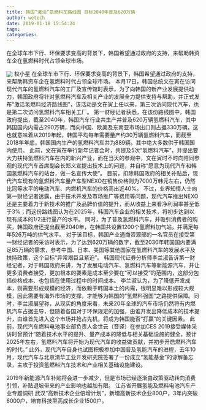 ```yaml
---
title: 韩国“激活”氢燃料车路线图 目标2040年普及620万辆
author: wetech
date: 2019-01-18 15:54:24
tags: 
categories: 
---
```

在全球车市下行、环保要求变高的背景下，韩国希望通过政府的支持，来帮助韩资车企在氢燃料时代占领全球市场。
<!-- more -->
<img align="center" border="0" src="https://imgcdn.yicai.com/uppics/images/2019/01/b7b18472c3291076384c921ee6e113f0.jpg" />
权小星
在全球车市下行、环保要求变高的背景下，韩国希望通过政府的支持，来帮助韩资车企在氢燃料时代占领全球市场。
本月17日，韩国总统文在寅在访问现代汽车的氢燃料汽车的工厂及宣传馆时表示，为了向韩国的新产业发展提供动力，韩国政府将针对氢燃料汽车及相关产业的发展全力提供支持与帮助，并正式发布“激活氢燃料经济路线图”，该活动是文在寅上任以来，第三次访问现代汽车，也是第二次访问氢燃料汽车相关工厂。
第一财经记者获悉，在该份路线图中，韩国政府提出，截至2040年，韩国汽车行业共生产并普及620万辆氢燃料汽车，其中韩国国内内需占290万辆，而向中国、欧美及东南亚市场出口则占据330万辆。这也就意味着从2019年起，韩国平均每年需要量产约30万辆氢燃料汽车，而截至2018年年底，韩国国内生产的氢燃料汽车共为889辆，其中绝大多数供于韩国国内使用。
此前，文在寅在举行新年记者会时，共提及5次“氢燃料汽车”，并提出要大力扶持氢燃料汽车在内的新兴产业，而在当天的参观中，文在寅时不时向陪同参观的现代汽车首席副会长郑义宣提出技术上的问题，并自称“愿意为现代汽车和韩国氢燃料汽车的站台，做一名宣传大使”。
目前，扣除韩国政府的相关补贴后，现代汽车现有的氢燃料汽车量产车型NEXO在销售价格则为7000万韩元左右，仍然比同等水平的电动汽车、内燃机汽车的价格高出近40%。
不过，业界知情人士向第一财经记者透露，由于技术开发及市场推广等费用等问题，现代汽车推出NEXO还是主要着力于新技术的推广及品牌价值的提升，而从收益上来看净利润率甚至低于3%；而这份路线图认为在2025年，韩国汽车企业的相关技术，将初步达到以现有成本的1/2进行量产的水平。
同时，为了普及氢燃料汽车，并吸引消费者的购买，韩国政府还提出截至2040年，在韩国共设置1200个氢燃料加气站，并满足每年526万吨的供气水平。
对于该目标，韩国产业通商资源部的一名官员在接受第一财经记者的采访时表示，为了达到620万辆的数字，截至2030年韩国国内要满足85万辆的需求，参考中国、日本、美国等其他国家在氢燃料汽车的发展水平及扶持政策，这个目标“异常艰巨且紧迫”。
韩国现代证券分析师李兰淑告诉第一财经记者，对于韩国政府来讲，为了发展电动汽车、氢燃料汽车等新能源汽车，并让更多消费者接受，更加根本的要素是成本至少要在“可以接受”的范围内，这部分包括价格成本、也包括在使用过程中的时间成本。
李兰淑认为，为了降低开发成本，则需要形成规模的经济，而依赖于韩国本土的内需，很明显难以形成较大规模，因此需要有海外市场的支撑，才能够为韩国的“氢燃料强国”之路提供保障。同时，李兰淑展望称，从现实的角度来看，未来20年全球的汽车市场仍然将有内燃机汽车占据主导，但随着各国对于环保规定的加强，由谁开发出降低成本的技术提升，由谁首先进入这个市场并抢占先机，将成为韩国能否“打赢”的关键因素。
此前，现代汽车燃料电池事业部负责人金世云（音译）在参加CES 2019接受媒体采访时曾预计“随着技术水平的提升、量产成本的降低与相关基础设施的健全，预计2025年左右，氢燃料汽车将开始为现代汽车的收益做贡献，并初步开启燃料汽车的时代。”
此外，现代汽车自身也试图积极参加中国普及氢能汽车的进程，去年10月，现代汽车与北京清华工业开发研究院签署了一份成立“氢能基金”的谅解备忘录，主攻于投资氢燃料汽车技术和产业相关基础设施建设。
 
 
2019年新能源汽车补贴将会进一步减少，但是市场已经逐渐由政策驱动转向消费引领，补贴退坡带来的产业影响也越加有限。
江苏省开展氢能及燃料电池汽车产业专题调研
武汉“高新技术企业倍增计划”，新増高新技术企业800户，3年内突破6000户，培育科技型高成长企业1500户。
